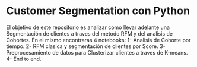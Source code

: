 # Customer Segmentation con Python

El objetivo de este repositorio es analizar como llevar adelante una Segmentación de clientes a traves del metodo RFM y del analisis de Cohortes. En el mismo encontraras 4 notebooks: 
1- Analisis de Cohorte por tiempo.
2- RFM clasica y segmentación de clientes por Score.
3- Preprocesamiento de datos para Clusterizar clientes a traves de K-means.
4- End to end.

